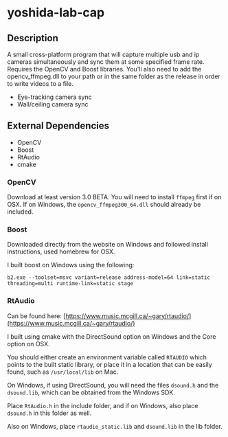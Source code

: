 yoshida-lab-cap
===============

## Description

A small cross-platform program that will capture multiple usb and ip cameras simultaneously and sync them at some specified frame rate. Requires the OpenCV and Boost libraries. You'll also need to add the opencv_ffmpeg.dll to your path or in the same folder as the release in order to write videos to a file.

- Eye-tracking camera sync
- Wall/ceiling camera sync

## External Dependencies

- OpenCV
- Boost
- RtAudio
- cmake

### OpenCV

Download at least version 3.0 BETA. You will need to install `ffmpeg` first if on OSX.
If on Windows, the `opencv_ffmpeg300_64.dll` should already be included.

### Boost

Downloaded directly from the website on Windows and followed install instructions, used homebrew for OSX.

I built boost on Windows using the following:

`b2.exe --toolset=msvc variant=release address-model=64 link=static threading=multi runtime-link=static stage`

### RtAudio

Can be found here: [https://www.music.mcgill.ca/~gary/rtaudio/](https://www.music.mcgill.ca/~gary/rtaudio/)

I built using cmake with the DirectSound option on Windows and the Core option on OSX.

You should either create an environment variable called `RTAUDIO` which points to the built static library, or place it in a location that can be easily found, such as `/usr/local/lib` on Mac.

On Windows, if using DirectSound, you will need the files `dsound.h` and the `dsound.lib`, which can be obtained from the Windows SDK.

Place `RtAudio.h` in the include folder, and if on Windows, also place `dsound.h` in this folder as well.

Also on Windows, place `rtaudio_static.lib` and `dsound.lib` in the lib folder.



